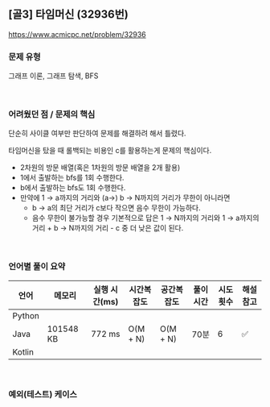 ## [골3] 타임머신 (32936번)

https://www.acmicpc.net/problem/32936

### 문제 유형

그래프 이론, 그래프 탐색, BFS

<br>

### 어려웠던 점 / 문제의 핵심

단순히 사이클 여부만 판단하여 문제를 해결하려 해서 틀렸다.

타임머신을 탔을 때 롤백되는 비용인 c를 활용하는게 문제의 핵심이다.

- 2차원의 방문 배열(혹은 1차원의 방문 배열을 2개 활용)
- 1에서 출발하는 bfs를 1회 수행한다.
- b에서 출발하는 bfs도 1회 수행한다.
- 만약에 1 → a까지의 거리와 (a→) b → N까지의 거리가 무한이 아니라면
  - b → a의 최단 거리가 c보다 작으면 음수 무한이 가능하다.
  - 음수 무한이 불가능할 경우 기본적으로 답은 1 → N까지의 거리와 1 → a까지의 거리 + b → N까지의 거리 - c 중 더 낮은 값이 된다.

<br>

### 언어별 풀이 요약

| 언어   | 메모리    | 실행 시간(ms) | 시간복잡도 | 공간복잡도 | 풀이 시간 | 시도 횟수 | 해설 참고          |
| ------ | --------- | ------------- | ---------- | ---------- | --------- | --------- | ------------------ |
| Python |           |               |            |            |           |           |                    |
| Java   | 101548 KB | 772 ms        | O(M + N)   | O(M + N)   | 70분      | 6         | :white_check_mark: |
| Kotlin |           |               |            |            |           |           |                    |

<br>

### 예외(테스트) 케이스

```
```

